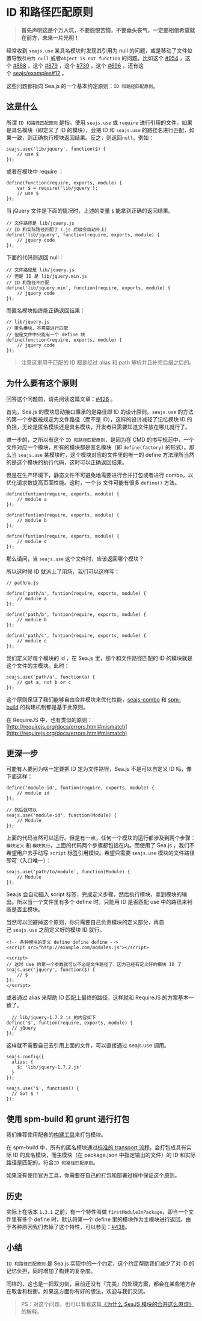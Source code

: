 # ID 和路径匹配原则

> **首先声明这是个万人坑，不要怨恨苦恼，不要垂头丧气，一定要相信希望就在前方，未来一片光明！**

经常收到 `seajs.use` 某具名模块时发现其引用为 null 的问题，或是移动了文件位置导致`引用为 null` 或者`object is not function` 的问题。比如这个 [#954](https://github.com/seajs/seajs/issues/954) ，这个 [#888](https://github.com/seajs/seajs/issues/888) ，这个 [#879](https://github.com/seajs/seajs/issues/879) ，这个 [#739](https://github.com/seajs/seajs/issues/739) ，这个 [#696](https://github.com/seajs/seajs/issues/696) ，还有这个 [seajs/examples#12](https://github.com/seajs/examples/issues/12) 。

这些问题都指向 Sea.js 的一个基本约定原则：`ID 和路径匹配原则`。

## 这是什么

所谓 `ID 和路径匹配原则` 是指，使用 `seajs.use` 或 `require` 进行引用的文件，如果是具名模块（即定义了 ID 的模块），会把 ID 和 `seajs.use` 的路径名进行匹配，如果一致，则正确执行模块返回结果。反之，则返回`null`。例如：

```
seajs.use('lib/jquery', function($) {
    // use $
});
```

或者在模块中 require ：

```
define(function(require, exports, module) {
    var $ = require('lib/jquery');
    // use $
});
```

当 jQuery 文件是下面的情况时，上述的变量 `$` 能拿到正确的返回结果。

```
// 文件路径是 lib/jquery.js
// ID 和实际路径匹配了（.js 后缀会自动补上）
define('lib/jquery', function(require, exports, module) {
    // jquery code
});
```

下面的代码则返回 null：

```
// 文件路径是 lib/jquery.js
// 但是 ID 是 lib/jquery.min.js
// ID 和路径不匹配
define('lib/jquery.min', function(require, exports, module) {
    // jquery code
});
```

而匿名模块始终能正确返回结果：

```
// lib/jquery.js
// 匿名模块，不需要进行匹配
// 但是文件中只能有一个 define 块
define(function(require, exports, module) {
    // jquery code
});
```

> 注意这里用于匹配的 ID 都是经过 alias 和 path 解析并且补完后缀之后的。

## 为什么要有这个原则

回答这个问题前，请先阅读这篇文章：[#426](https://github.com/seajs/seajs/issues/426) 。

首先，Sea.js 的模块启动接口秉承的是路径即 ID 的设计原则。`seajs.use` 的方法的第一个参数被规定为文件路径（而不是 ID），这样的设计减轻了记忆模块 ID 的负担，无论是匿名模块还是具名模块，开发者只需要知道文件放在哪儿就行了。

进一步的，之所以有这个 `ID 和路径匹配原则`，是因为在 CMD 的书写规范中，一个文件对应一个模块，所有的模块都是匿名模块（即 `define(factory)` 的形式）。那么当 `seajs.use` 某模块时，这个模块对应的文件里的唯一的 define 方法理所当然的是这个模块的执行代码，这时可以正确返回结果。

但是在生产环境下，静态文件不可避免地需要进行合并打包或者进行 combo，以优化请求数提高页面性能。这时，一个 js 文件可能有很多 `define()` 方法。

```
define(funtion(require, exports, module) {
    // module a
});

define(funtion(require, exports, module) {
    // module b
});

define(funtion(require, exports, module) {
    // module c
});
```

那么请问，当 `seajs.use` 这个文件时，应该返回哪个模块？

所以这时候 ID 就派上了用场，我们可以这样写：

```
// path/a.js

define('path/a', funtion(require, exports, module) {
    // module a
});

define('path/b', funtion(require, exports, module) {
    // module b
});

define('path/c', funtion(require, exports, module) {
    // module c
});
```

我们定义好每个模块的 id ，在 Sea.js 里，那个和文件路径匹配的 ID 的模块就是这个文件的主模块。此时：

```
seajs.use('path/a', function(a) {
    // got a, not b or c
});
```

这个原则保证了我们能够自由合并模块来优化性能，[seajs-combo](https://github.com/seajs/seajs-combo) 和 [spm-build](https://github.com/spmjs/spm-build) 的构建机制都是基于此原则。

在 RequireJS 中，也有类似的原则：[http://requirejs.org/docs/errors.html#mismatch](http://requirejs.org/docs/errors.html#mismatch)

## 更深一步

可能有人要问为啥一定要把 ID 定为文件路径，Sea.js 不是可以自定义 ID 吗，像下面这样：

```
define('module-id', funtion(require, exports, module) {
    // module id
});

// 然后就可以
seajs.use('module-id', function(Module) {
    // Module
});
```

上面的代码当然可以运行。但是有一点，任何一个模块的运行都涉及到两个步骤：`模块定义` 和 `模块执行`，上面的代码两个步骤都包括在内。而使用了 Sea.js ，我们不希望用户去手动写 `script` 标签引用模块。希望只需要 `seajs.use` 模块的文件路径即可（入口唯一）：

```
seajs.use('path/to/module', function(Module) {
    // Module
});
```

Sea.js 会自动插入 script 标签，完成定义步骤，然后执行模块，拿到模块的输出。所以当一个文件里有多个 define 时，只能用 ID 是否匹配 use 中的路径来判断是否主模块。

当然可以回避掉这个原则，你只需要自己负责模块的定义部分，再自己 `seajs.use` 之前定义好的模块 ID 就行。

```
<!-- 各种模块的定义 define define define -->
<script src="http://example.com/modules.js"></script>

<script>
// 这时 use 的第一个参数就可以不必是文件路径了，因为已经有定义好的模块 ID 了
seajs.use('jquery', function($) {
    // $
});
</script>
```

或者通过 alias 来帮助 ID 匹配上最终的路径，这样就和 RequireJS 的方案基本一致了。

```
  // lib/jquery-1.7.2.js 的内容如下
define('$', funtion(require, exports, module) {
  // jQuery
});
```

这样就不需要自己去引用上面的文件，可以直接通过 seajs.use 调用。

```
seajs.config({
  alias: {
    $: 'lib/jquery-1.7.2.js'
  }
});

seajs.use('$', function() {
  // Got $ !
});
```

## 使用 spm-build 和 grunt 进行打包

我们推荐使用配套的[构建工具](https://github.com/seajs/seajs/issues/538)来打包模块。

在 spm-build 中，所有的匿名模块通过[标准的 transport 流程](http://docs.spmjs.org/doc/build-task#js-%E6%96%87%E4%BB%B6)，会打包成具有实际 ID 的具名模块，而主模块（在 package.json 中指定输出的文件）的 ID 和实际路径是匹配的，符合`ID 和路径匹配原则`。

如果没有使用官方工具，你需要在自己的打包和部署过程中保证这个原则。

## 历史

实际上在版本 `1.3.1` 之前，有一个特性叫做 `firstModuleInPackage`，即当一个文件里有多个 define 时，默认将第一个 define 里的模块作为主模块进行返回。由于各种原因我们去掉了这个特性，可以参见：[#438](https://github.com/seajs/seajs/issues/438)。

## 小结

`ID 和路径匹配原则` 是 Sea.js 实现中的一个约定，这个约定帮助我们减少了对 ID 的记忆负担，同时增加了构建的复杂度。

同样的，这也是一把双刃剑，目前还没有『完美』的处理方案，都会在某些地方存在取舍和权衡。如果这方面你有好的想法，欢迎与我们交流。

> PS：对这个问题，也可以看看这篇[《为什么 SeaJS 模块的合并这么麻烦》](http://chaoskeh.com/blog/why-its-hard-to-combo-seajs-modules.html)的解释。

